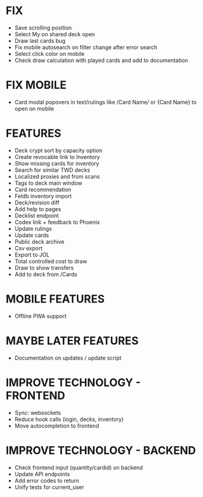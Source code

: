 # FIX
* Save scrolling position
* Select My on shared deck open
* Draw last cards bug
* Fix mobile autosearch on filter change after error search
* Select click color on mobile
* Check draw calculation with played cards and add to documentation

# FIX MOBILE
* Card modal popovers in text/rulings like /Card Name/ or {Card Name} to open on mobile

# FEATURES
* Deck crypt sort by capacity option
* Create revocable link to Inventory
* Show missing cards for inventory
* Search for similar TWD decks
* Localized proxies and from scans
* Tags to deck main window
* Card recommendation
* Feldb inventory import
* Deck/revision diff
* Add help to pages
* Decklist endpoint
* Codex link + feedback to Phoenix
* Update rulings
* Update cards
* Public deck archive
* Csv export
* Export to JOL
* Total controlled cost to draw
* Draw to show transfers
* Add to deck from /Cards

# MOBILE FEATURES
* Offline PWA support

# MAYBE LATER FEATURES
* Documentation on updates / update script

# IMPROVE TECHNOLOGY - FRONTEND
* Sync: websockets
* Reduce hook calls (login, decks, inventory)
* Move autocompletion to frontend

# IMPROVE TECHNOLOGY - BACKEND
* Check frontend input (quantity/cardid) on backend
* Update API endpoints
* Add error codes to return
* Unify tests for current_user
